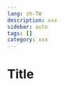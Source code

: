 ```yaml
---
lang: zh-TW
description: xxx
sidebar: auto
tags: []
category: xxx
---
```

# Title
<PageEdit/>
<div><TagLinks/></div>

